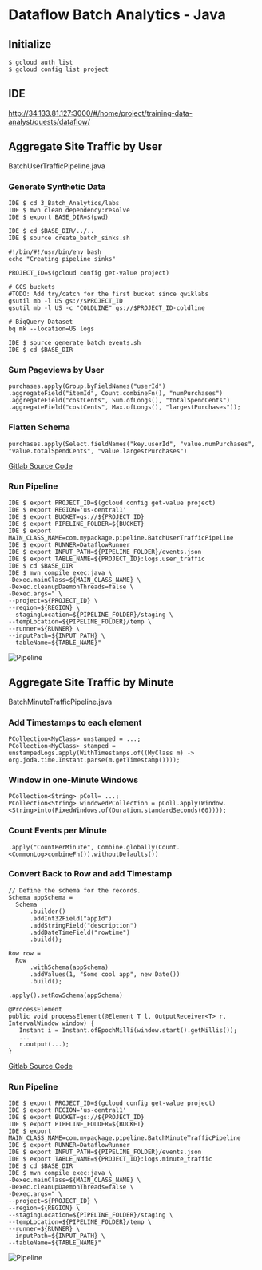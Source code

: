 # Dataflow Batch Analytics - Java

## Initialize

    $ gcloud auth list
    $ gcloud config list project
    
## IDE

http://34.133.81.127:3000/#/home/project/training-data-analyst/quests/dataflow/

## Aggregate Site Traffic by User

BatchUserTrafficPipeline.java

### Generate Synthetic Data

    IDE $ cd 3_Batch_Analytics/labs
    IDE $ mvn clean dependency:resolve
    IDE $ export BASE_DIR=$(pwd)
    
    IDE $ cd $BASE_DIR/../..
    IDE $ source create_batch_sinks.sh
    
    #!/bin/#!/usr/bin/env bash
    echo "Creating pipeline sinks"

    PROJECT_ID=$(gcloud config get-value project)

    # GCS buckets
    #TODO: Add try/catch for the first bucket since qwiklabs
    gsutil mb -l US gs://$PROJECT_ID
    gsutil mb -l US -c "COLDLINE" gs://$PROJECT_ID-coldline

    # BiqQuery Dataset
    bq mk --location=US logs

    IDE $ source generate_batch_events.sh
    IDE $ cd $BASE_DIR

### Sum Pageviews by User

    purchases.apply(Group.byFieldNames("userId")
    .aggregateField("itemId", Count.combineFn(), "numPurchases")
    .aggregateField("costCents", Sum.ofLongs(), "totalSpendCents")
    .aggregateField("costCents", Max.ofLongs(), "largestPurchases"));

### Flatten Schema

    purchases.apply(Select.fieldNames("key.userId", "value.numPurchases", "value.totalSpendCents", "value.largestPurchases")
    
[Gitlab Source Code](https://github.com/GoogleCloudPlatform/training-data-analyst/tree/master/quests/dataflow/3_Batch_Analytics/solution/src/main/java/com/mypackage/pipeline)

### Run Pipeline

    IDE $ export PROJECT_ID=$(gcloud config get-value project)
    IDE $ export REGION='us-central1'
    IDE $ export BUCKET=gs://${PROJECT_ID}
    IDE $ export PIPELINE_FOLDER=${BUCKET}
    IDE $ export MAIN_CLASS_NAME=com.mypackage.pipeline.BatchUserTrafficPipeline
    IDE $ export RUNNER=DataflowRunner
    IDE $ export INPUT_PATH=${PIPELINE_FOLDER}/events.json
    IDE $ export TABLE_NAME=${PROJECT_ID}:logs.user_traffic
    IDE $ cd $BASE_DIR
    IDE $ mvn compile exec:java \
    -Dexec.mainClass=${MAIN_CLASS_NAME} \
    -Dexec.cleanupDaemonThreads=false \
    -Dexec.args=" \
    --project=${PROJECT_ID} \
    --region=${REGION} \
    --stagingLocation=${PIPELINE_FOLDER}/staging \
    --tempLocation=${PIPELINE_FOLDER}/temp \
    --runner=${RUNNER} \
    --inputPath=${INPUT_PATH} \
    --tableName=${TABLE_NAME}"

![Pipeline](../../../img/gcp_dataflow_80.jpg)

## Aggregate Site Traffic by Minute

BatchMinuteTrafficPipeline.java

### Add Timestamps to each element

    PCollection<MyClass> unstamped = ...;
    PCollection<MyClass> stamped = unstampedLogs.apply(WithTimestamps.of((MyClass m) -> org.joda.time.Instant.parse(m.getTimestamp())));
          
### Window in one-Minute Windows

    PCollection<String> pColl= ...;
    PCollection<String> windowedPCollection = pColl.apply(Window.<String>into(FixedWindows.of(Duration.standardSeconds(60))));
    
### Count Events per Minute

    .apply("CountPerMinute", Combine.globally(Count.<CommonLog>combineFn()).withoutDefaults())
    
### Convert Back to Row and add Timestamp

    // Define the schema for the records.
    Schema appSchema =
      Schema
          .builder()
          .addInt32Field("appId")
          .addStringField("description")
          .addDateTimeField("rowtime")
          .build();
        
    Row row =
      Row
          .withSchema(appSchema)
          .addValues(1, "Some cool app", new Date())
          .build();
          
    .apply().setRowSchema(appSchema)
    
    @ProcessElement
    public void processElement(@Element T l, OutputReceiver<T> r, IntervalWindow window) {
       Instant i = Instant.ofEpochMilli(window.start().getMillis());
       ...
       r.output(...);
    }

[Gitlab Source Code](https://github.com/GoogleCloudPlatform/training-data-analyst/tree/master/quests/dataflow/3_Batch_Analytics/solution/src/main/java/com/mypackage/pipeline)

### Run Pipeline

    IDE $ export PROJECT_ID=$(gcloud config get-value project)
    IDE $ export REGION='us-central1'
    IDE $ export BUCKET=gs://${PROJECT_ID}
    IDE $ export PIPELINE_FOLDER=${BUCKET}
    IDE $ export MAIN_CLASS_NAME=com.mypackage.pipeline.BatchMinuteTrafficPipeline
    IDE $ export RUNNER=DataflowRunner
    IDE $ export INPUT_PATH=${PIPELINE_FOLDER}/events.json
    IDE $ export TABLE_NAME=${PROJECT_ID}:logs.minute_traffic
    IDE $ cd $BASE_DIR
    IDE $ mvn compile exec:java \
    -Dexec.mainClass=${MAIN_CLASS_NAME} \
    -Dexec.cleanupDaemonThreads=false \
    -Dexec.args=" \
    --project=${PROJECT_ID} \
    --region=${REGION} \
    --stagingLocation=${PIPELINE_FOLDER}/staging \
    --tempLocation=${PIPELINE_FOLDER}/temp \
    --runner=${RUNNER} \
    --inputPath=${INPUT_PATH} \
    --tableName=${TABLE_NAME}"

![Pipeline](../../../img/gcp_dataflow_81.jpg)
